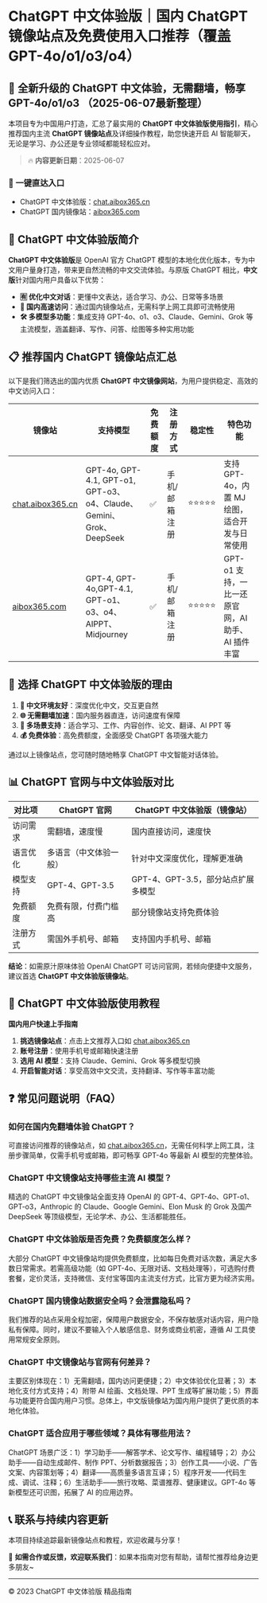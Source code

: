 # ChatGPT 中文体验版｜国内 ChatGPT 镜像站点及免费使用入口推荐（覆盖 GPT-4o/o1/o3/o4）

## 📢 全新升级的 ChatGPT 中文体验，无需翻墙，畅享 GPT-4o/o1/o3 （2025-06-07最新整理）

本项目专为中国用户打造，汇总了最实用的 **ChatGPT 中文体验版使用指引**，精心推荐国内主流 **ChatGPT 镜像站点**及详细操作教程，助您快速开启 AI 智能聊天，无论是学习、办公还是专业领域都能轻松应对。

> 🔥 **内容更新日期**：2025-06-07

### 🚀 一键直达入口

- ChatGPT 中文体验版：[chat.aibox365.cn](https://chat.aibox365.cn)
- ChatGPT 国内镜像站：[aibox365.com](https://aibox365.com)

## 🤔 ChatGPT 中文体验版简介

**ChatGPT 中文体验版**是 OpenAI 官方 ChatGPT 模型的本地化优化版本，专为中文用户量身打造，带来更自然流畅的中文交流体验。与原版 ChatGPT 相比，**中文版**针对国内用户具备以下优势：

- **🈶 优化中文对话**：更懂中文表达，适合学习、办公、日常等多场景
- **🚀 国内高速访问**：通过国内镜像站点，无需科学上网工具即可流畅使用
- **🛠️ 多模型多功能**：集成支持 GPT-4o、o1、o3、Claude、Gemini、Grok 等主流模型，涵盖翻译、写作、问答、绘图等多种实用功能

## 📋 推荐国内 ChatGPT 镜像站点汇总

以下是我们筛选出的国内优质 **ChatGPT 中文镜像网站**，为用户提供稳定、高效的中文访问入口：

| 镜像站 | 支持模型 | 免费额度 | 注册方式 | 稳定性 | 特色功能 |
|--------|----------|----------|----------|--------|----------|
| [chat.aibox365.cn](https://chat.aibox365.cn) | GPT-4o, GPT-4.1, GPT-o1, GPT-o3、o4、Claude、Gemini、Grok、DeepSeek | ✅ | 手机/邮箱注册 | ⭐⭐⭐⭐⭐ | 支持 GPT-4o，内置 MJ 绘图，适合开发与日常使用 |
| [aibox365.com](https://aibox365.com) | GPT-4, GPT-4o,GPT-4.1, GPT-o1、o3、o4、AIPPT、Midjourney | ✅ | 手机/邮箱注册 | ⭐⭐⭐⭐⭐ | GPT-o1 支持，一比一还原官网，AI 助手、AI 插件丰富 |

## 🌟 选择 ChatGPT 中文体验版的理由

1. **📝 中文环境友好**：深度优化中文，交互更自然
2. **🌐 无需翻墙加速**：国内服务器直连，访问速度有保障
3. **🎯 多场景支持**：适合学习、工作、内容创作、论文、翻译、AI PPT 等
4. **💰 免费体验**：高免费额度，全面感受 ChatGPT 各项强大能力

通过以上镜像站点，您可随时随地畅享 ChatGPT 中文智能对话体验。

## 📊 ChatGPT 官网与中文体验版对比

| 对比项 | ChatGPT 官网 | ChatGPT 中文体验版（镜像站） |
|--------|--------------|------------------------------|
| 访问需求 | 需翻墙，速度慢 | 国内直接访问，速度快 |
| 语言优化 | 多语言（中文体验一般） | 针对中文深度优化，理解更准确 |
| 模型支持 | GPT-4、GPT-3.5 | GPT-4、GPT-3.5，部分站点扩展多模型 |
| 免费额度 | 免费有限，付费门槛高 | 部分镜像站支持免费体验 |
| 注册方式 | 需国外手机号、邮箱 | 支持国内手机号、邮箱 |

**结论**：如需原汁原味体验 OpenAI ChatGPT 可访问官网，若倾向便捷中文服务，建议首选 **ChatGPT 中文体验版镜像站**。

## 📝 ChatGPT 中文体验版使用教程

**国内用户快速上手指南**

1. **挑选镜像站点**：点击上文推荐入口如 [chat.aibox365.cn](https://chat.aibox365.cn)
2. **账号注册**：使用手机号或邮箱快速注册
3. **选用 AI 模型**：支持 Claude、Gemini、Grok 等多模型切换
4. **开启智能对话**：享受高效中文交流，支持翻译、写作等丰富功能

## ❓ 常见问题说明（FAQ）

### 如何在国内免翻墙体验 ChatGPT？

可直接访问推荐的镜像站点，如 [chat.aibox365.cn](https://chat.aibox365.cn)，无需任何科学上网工具，注册步骤简单，仅需手机号或邮箱，即可畅享 GPT-4o 等最新 AI 模型的完整体验。

### ChatGPT 中文镜像站支持哪些主流 AI 模型？

精选的 ChatGPT 中文镜像站全面支持 OpenAI 的 GPT-4、GPT-4o、GPT-o1、GPT-o3，Anthropic 的 Claude、Google Gemini、Elon Musk 的 Grok 及国产 DeepSeek 等顶级模型，无论学术、办公、生活都能胜任。

### ChatGPT 中文体验版是否免费？免费额度怎么样？

大部分 ChatGPT 中文镜像站均提供免费额度，比如每日免费对话次数，满足大多数日常需求。若需高级功能（如 GPT-4o、无限对话、文档处理等），可选购付费套餐，定价灵活，支持微信、支付宝等国内主流支付方式，比官方更为经济实用。

### ChatGPT 国内镜像站数据安全吗？会泄露隐私吗？

我们推荐的站点采用全程加密，保障用户数据安全，不保存敏感对话内容，用户隐私有保障。同时，建议不要输入个人敏感信息、财务或商业机密，遵循 AI 工具使用常规安全原则。

### ChatGPT 中文镜像站与官网有何差异？

主要区别体现在：1）无需翻墙，国内访问更便捷；2）中文体验优化显著；3）本地化支付方式支持；4）附带 AI 绘画、文档处理、PPT 生成等扩展功能；5）界面与功能更符合国内用户习惯。总体上，中文版镜像站为国内用户提供了更优质的本地化体验。

### ChatGPT 适合应用于哪些领域？具体有哪些用法？

ChatGPT 场景广泛：1）学习助手——解答学术、论文写作、编程辅导；2）办公助手——自动生成邮件、制作 PPT、分析数据报告；3）创作工具——小说、广告文案、内容策划等；4）翻译——高质量多语言互译；5）程序开发——代码生成、调试、注释；6）生活助手——旅行攻略、菜谱推荐、健康建议。GPT-4o 等新模型还可识图，拓展了 AI 的应用边界。

## 📞 联系与持续内容更新

本项目持续追踪最新镜像站点和教程，欢迎收藏与分享！

🌟 **如需合作或反馈，欢迎联系我们**：如果本指南对您有帮助，请帮忙推荐给身边更多朋友~

---

© 2023 ChatGPT 中文体验版 精品指南
